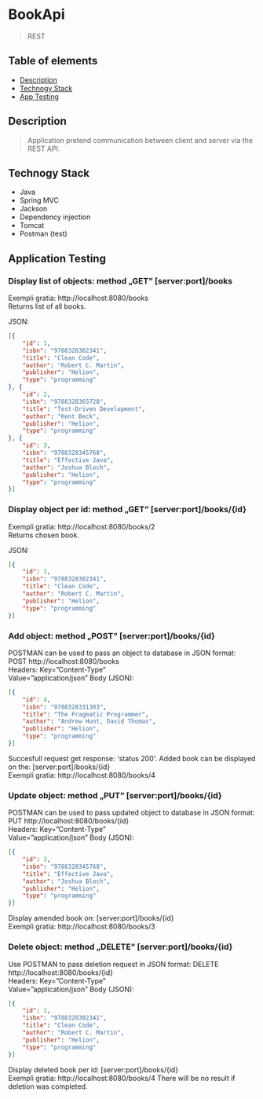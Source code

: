 # BookApi
>REST

## Table of elements
* [Description](#description)
* [Technogy Stack](#technogy-stack)
* [App Testing](#app-testing)

## Description
>Application pretend communication between client and server via the REST API.

## Technogy Stack
* Java
* Spring MVC
* Jackson
* Dependency injection
* Tomcat
* Postman (test)


## Application Testing

### Display list of objects: method „GET” [server:port]/books  
Exempli gratia: http://localhost:8080/books<br>
Returns list of all books.

JSON:
````json
[{
	"id": 1,
	"isbn": "9788328302341",
	"title": "Clean Code",
	"author": "Robert C. Martin",
	"publisher": "Helion",
	"type": "programming"
}, {
	"id": 2,
	"isbn": "9788328365728",
	"title": "Test-Driven Development",
	"author": "Kent Beck",
	"publisher": "Helion",
	"type": "programming"
}, {
	"id": 3,
	"isbn": "9788328345768",
	"title": "Effective Java",
	"author": "Joshua Bloch",
	"publisher": "Helion",
	"type": "programming"
}]
````
### Display object per id: method „GET” [server:port]/books/{id}  
Exempli gratia: http://localhost:8080/books/2<br>
Returns chosen book.

JSON:
````json
[{
	"id": 1,
	"isbn": "9788328302341",
	"title": "Clean Code",
	"author": "Robert C. Martin",
	"publisher": "Helion",
	"type": "programming"
}]
````
### Add object: method „POST” [server:port]/books/{id}  

POSTMAN can be used to pass an object to database in JSON format:
POST http://localhost:8080/books<br>
Headers: Key=”Content-Type”<br> Value=”application/json”
Body (JSON):
````json
[{
	"id": 4,
	"isbn": "9788328331303",
	"title": "The Pragmatic Programmer",
	"author": "Andrew Hunt, David Thomas",
	"publisher": "Helion",
	"type": "programming"
}]
````
Succesfull request get response: 'status 200'.
Added book can be displayed on the: [server:port]/books/{id}  
Exempli gratia: http://localhost:8080/books/4


### Update object: method „PUT” [server:port]/books/{id}  

POSTMAN can be used to pass updated object to database in JSON format:
PUT http://localhost:8080/books/{id}<br>
Headers: Key=”Content-Type”<br> Value=”application/json”
Body (JSON):
````json
[{
	"id": 3,
	"isbn": "9788328345768",
	"title": "Effective Java",
	"author": "Joshua Bloch",
	"publisher": "Helion",
	"type": "programming"
}]
````
Display amended book on: [server:port]/books/{id}  
Exempli gratia: http://localhost:8080/books/3


### Delete object: method „DELETE” [server:port]/books/{id}  

Use POSTMAN to pass deletion request in JSON format:
DELETE http://localhost:8080/books/{id}<br>
Headers: Key=”Content-Type”<br> Value=”application/json”
Body (JSON):
````json
[{
	"id": 1,
	"isbn": "9788328302341",
	"title": "Clean Code",
	"author": "Robert C. Martin",
	"publisher": "Helion",
	"type": "programming"
}]
````
Display deleted book per id: [server:port]/books/{id}  
Exempli gratia: http://localhost:8080/books/4
There will be no result if deletion was completed.
